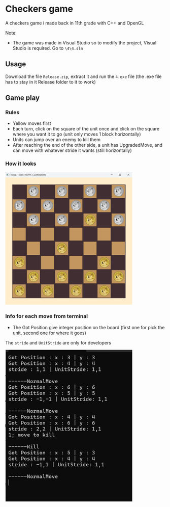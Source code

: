 # Checkers game

A checkers game i made back in 11th grade with C++ and OpenGL

Note:

- The game was made in Visual Studio so to modify the project, Visual Studio is required. Go to `\4\4.sln`

## Usage

Download the file `Release.zip`, extract it and run the `4.exe` file (the .exe file has to stay in it Release folder to it to work)

## Game play

### Rules

- Yellow moves first
- Each turn, click on the square of the unit once and click on the square where you want it to go (unit only moves 1 block horizontally)
- Units can jump over an enemy to kill them
- After reaching the end of the other side, a unit has UpgradedMove, and can move with whatever stride it wants (still horizontally)

### How it looks

<img src="README imgs/game play.png" alt="Logo" width="400">

### Info for each move from terminal

- The Got Position give integer position on the board (first one for pick the unit, second one for where it goes)

The `stride` and `UnitStride` are only for developers

<img src="README imgs/terminal.png" alt="Logo" width="400">
